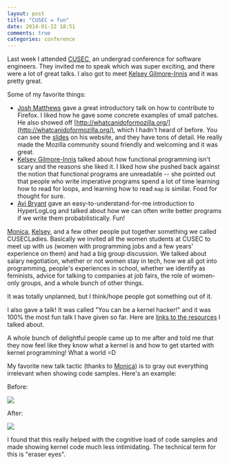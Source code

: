 ```yaml
---
layout: post
title: "CUSEC = fun"
date: 2014-01-22 18:51
comments: true
categories: conference
---
```


Last week I attended [CUSEC](http://2014.cusec.net/), an undergrad
conference for software engineers. They invited me to speak which was
super exciting, and there were a lot of great talks. I also got to
meet [Kelsey Gilmore-Innis](https://twitter.com/kelseyinnis) and it
was pretty great.

Some of my favorite things:
<!-- more -->

* [Josh Matthews](http://www.joshmatthews.net/) gave a great
  introductory talk on how to contribute to Firefox. I liked how he
  gave some concrete examples of small patches. He also showed off
  [http://whatcanidoformozilla.org/](http://whatcanidoformozilla.org/),
  which I hadn't heard of before. You can see the
  [slides](http://www.joshmatthews.net/cusec14/) on his website, and
  they have tons of detail. He really made the Mozilla community sound
  friendly and welcoming and it was great.
* [Kelsey Gilmore-Innis](https://twitter.com/kelseyinnis) talked about
  how functional programming isn't scary and the reasons she liked it.
  I liked how she pushed back against the notion that functional
  programs are unreadable -- she pointed out that people who write
  imperative programs spend a lot of time learning how to read for
  loops, and learning how to read `map` is similar. Food for thought
  for sure.
* [Avi Bryant](https://twitter.com/avibryant) gave an
  easy-to-understand-for-me introduction to HyperLogLog and talked
  about how we can often write better programs if we write them
  probabilistically. Fun!

[Monica](http://twitter.com/notwaldorf),
[Kelsey](https://twitter.com/kelseyinnis), and a few other people put
together something we called CUSECLadies. Basically we invited all the
women students at CUSEC to meet up with us (women with programming
jobs and a few years' experience on them) and had a big group
discussion. We talked about salary negotiation, whether or not women
stay in tech, how we all got into programming, people's experiences in
school, whether we identify as feminists, advice for talking to
companies at job fairs, the role of women-only groups, and a whole
bunch of other things.

It was totally unplanned, but I think/hope people got something out of
it. 

I also gave a talk! It was called "You can be a kernel hacker!" and it
was 100% the most fun talk I have given so far. Here are
[links to the resources](http://bit.ly/kernelfun) I talked about.

A whole bunch of delightful people came up to me after and told me
that they now feel like they know what a kernel is and how to get
started with kernel programming! What a world =D

My favorite new talk tactic (thanks to
[Monica](http://twitter.com/notwaldorf)) is to gray out everything
irrelevant when showing code samples. Here's an example:

Before:

<img src="/images/chmod-code.png">

After:

<img src="/images/chmod-code-crossed-out.png">

I found that this really helped with the cognitive load of code
samples and made showing kernel code much less intimidating. The
technical term for this is "eraser eyes".


